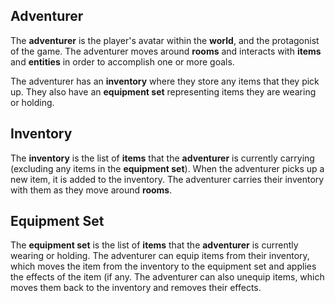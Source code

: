 ## Adventurer

The **adventurer** is the player's avatar within the **world**, and the protagonist of the game. The adventurer moves around **rooms** and interacts with **items** and **entities** in order to accomplish one or more goals.

The adventurer has an **inventory** where they store any items that they pick up. They also have an **equipment set** representing items they are wearing or holding.

## Inventory

The **inventory** is the list of **items** that the **adventurer** is currently carrying (excluding any items in the **equipment set**). When the adventurer picks up a new item, it is added to the inventory. The adventurer carries their inventory with them as they move around **rooms**.

## Equipment Set

The **equipment set** is the list of **items** that the **adventurer** is currently wearing or holding. The adventurer can equip items from their inventory, which moves the item from the inventory to the equipment set and applies the effects of the item (if any. The adventurer can also unequip items, which moves them back to the inventory and removes their effects.